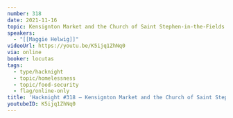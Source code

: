 ```yaml
---
number: 318
date: 2021-11-16
topic: Kensignton Market and the Church of Saint Stephen-in-the-Fields
speakers:
  - "[[Maggie Helwig]]"
videoUrl: https://youtu.be/K5ijq1ZhNq0
via: online
booker: locutas
tags:
  - type/hacknight
  - topic/homelessness
  - topic/food-security
  - flag/online-only
title: 'Hacknight #318 – Kensignton Market and the Church of Saint Stephen-in-the-Fields'
youtubeID: K5ijq1ZhNq0
---
```

